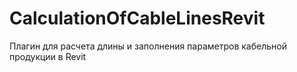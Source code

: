 # CalculationOfCableLinesRevit
Плагин для расчета длины и заполнения параметров кабельной продукции в Revit
